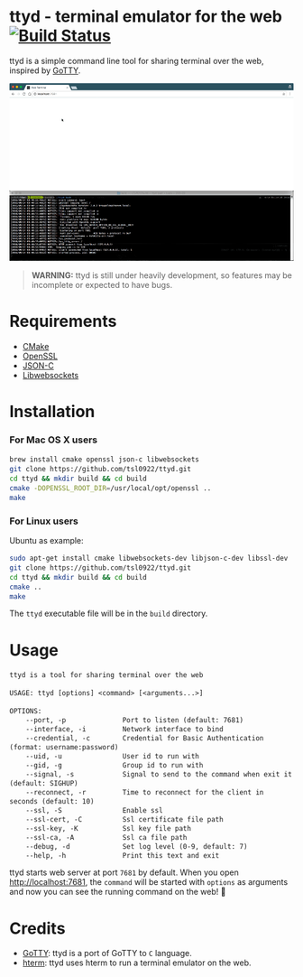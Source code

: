 # ttyd - terminal emulator for the web [![Build Status](https://travis-ci.org/tsl0922/ttyd.svg?branch=master)](https://travis-ci.org/tsl0922/ttyd)

ttyd is a simple command line tool for sharing terminal over the web, inspired by [GoTTY](https://github.com/yudai/gotty).

![screenshot](screenshot.gif)

> **WARNING:** ttyd is still under heavily development, so features may be incomplete or expected to have bugs.

# Requirements

- [CMake](https://cmake.org)
- [OpenSSL](https://www.openssl.org)
- [JSON-C](https://github.com/json-c/json-c)
- [Libwebsockets](https://libwebsockets.org)

# Installation

### For Mac OS X users

```bash
brew install cmake openssl json-c libwebsockets
git clone https://github.com/tsl0922/ttyd.git
cd ttyd && mkdir build && cd build
cmake -DOPENSSL_ROOT_DIR=/usr/local/opt/openssl ..
make
```

### For Linux users

Ubuntu as example:

```bash
sudo apt-get install cmake libwebsockets-dev libjson-c-dev libssl-dev
git clone https://github.com/tsl0922/ttyd.git
cd ttyd && mkdir build && cd build
cmake ..
make
```

The `ttyd` executable file will be in the `build` directory.

# Usage

```
ttyd is a tool for sharing terminal over the web

USAGE: ttyd [options] <command> [<arguments...>]

OPTIONS:
    --port, -p              Port to listen (default: 7681)
    --interface, -i         Network interface to bind
    --credential, -c        Credential for Basic Authentication (format: username:password)
    --uid, -u               User id to run with
    --gid, -g               Group id to run with
    --signal, -s            Signal to send to the command when exit it (default: SIGHUP)
    --reconnect, -r         Time to reconnect for the client in seconds (default: 10)
    --ssl, -S               Enable ssl
    --ssl-cert, -C          Ssl certificate file path
    --ssl-key, -K           Ssl key file path
    --ssl-ca, -A            Ssl ca file path
    --debug, -d             Set log level (0-9, default: 7)
    --help, -h              Print this text and exit
```

ttyd starts web server at port `7681` by default. When you open <http://localhost:7681>, the `command` will be started with `options` as arguments and now you can see the running command on the web! :tada: 

# Credits

- [GoTTY](https://github.com/yudai/gotty): ttyd is a port of GoTTY to `C` language.
- [hterm](https://chromium.googlesource.com/apps/libapps/+/HEAD/hterm): ttyd uses hterm to run a terminal emulator on the web.
